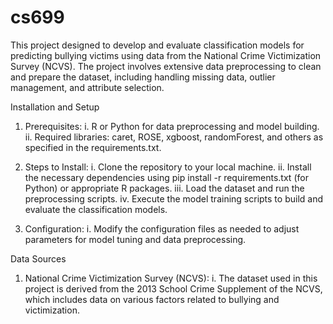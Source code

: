 # cs699
This project designed to develop and evaluate classification models for predicting bullying victims using data from the National Crime Victimization Survey (NCVS). The project involves extensive data preprocessing to clean and prepare the dataset, including handling missing data, outlier management, and attribute selection.

Installation and Setup

1. Prerequisites:
i. R or Python for data preprocessing and model building.
ii. Required libraries: caret, ROSE, xgboost, randomForest, and others as specified in the requirements.txt.
   
2. Steps to Install:
i. Clone the repository to your local machine.
ii. Install the necessary dependencies using pip install -r requirements.txt (for Python) or appropriate R packages.
iii. Load the dataset and run the preprocessing scripts.
iv. Execute the model training scripts to build and evaluate the classification models.
   
3. Configuration:
i. Modify the configuration files as needed to adjust parameters for model tuning and data preprocessing.

Data Sources
1. National Crime Victimization Survey (NCVS):
i. The dataset used in this project is derived from the 2013 School Crime Supplement of the NCVS, which includes data on various factors related to bullying and victimization.
